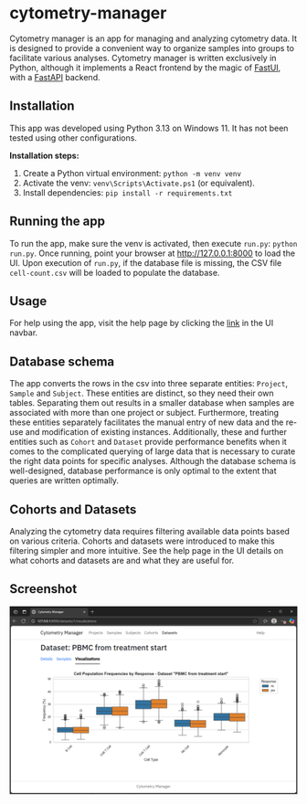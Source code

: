 # cytometry-manager

Cytometry manager is an app for managing and analyzing cytometry data.
It is designed to provide a convenient way to organize samples into groups to facilitate various analyses.
Cytometry manager is written exclusively in Python, although it implements a React frontend by the magic of [FastUI](https://github.com/pydantic/FastUI), with a [FastAPI](https://fastapi.tiangolo.com/) backend.

## Installation

This app was developed using Python 3.13 on Windows 11.
It has not been tested using other configurations.

**Installation steps:**
1. Create a Python virtual environment: `python -m venv venv`
2. Activate the venv: `venv\Scripts\Activate.ps1` (or equivalent).
3. Install dependencies: `pip install -r requirements.txt`

## Running the app

To run the app, make sure the venv is activated, then execute `run.py`: `python run.py`.
Once running, point your browser at http://127.0.0.1:8000 to load the UI.
Upon execution of `run.py`, if the database file is missing, the CSV file `cell-count.csv` will be loaded to populate the database.

## Usage

For help using the app, visit the help page by clicking the [link](http://127.0.0.1:8000/help/) in the UI navbar.

## Database schema

The app converts the rows in the csv into three separate entities: `Project`, `Sample` and `Subject`.
These entities are distinct, so they need their own tables.
Separating them out results in a smaller database when samples are associated with more than one project or subject.
Furthermore, treating these entities separately facilitates the manual entry of new data and the re-use and modification of existing instances.
Additionally, these and further entities such as `Cohort` and `Dataset` provide performance benefits when it comes to the complicated querying of large data that is necessary to curate the right data points for specific analyses.
Although the database schema is well-designed, database performance is only optimal to the extent that queries are written optimally.

## Cohorts and Datasets

Analyzing the cytometry data requires filtering available data points based on various criteria.
Cohorts and datasets were introduced to make this filtering simpler and more intuitive.
See the help page in the UI details on what cohorts and datasets are and what they are useful for.

## Screenshot

![Screenshot of UI](img/dataset_visualization.PNG)